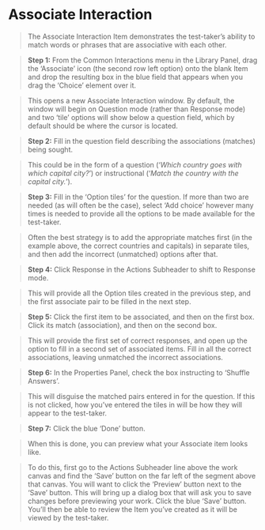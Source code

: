 # Associate Interaction #

>The Associate Interaction Item demonstrates the test-taker’s ability to match words or phrases that are associative with each other. 

>**Step 1:** From the Common Interactions menu in the Library Panel, drag the ‘Associate’ icon (the second row left option) onto the blank Item and drop the resulting box in the blue field that appears when you drag the ‘Choice’ element over it.

>This opens a new Associate Interaction window. By default, the window will begin on Question mode (rather than Response mode) and two ‘tile’ options will show below a question field, which by default should be where the cursor is located. 

>**Step 2:** Fill in the question field describing the associations (matches) being sought. 

>This could be in the form of a question (‘*Which country goes with which capital city?*’) or instructional (‘*Match the country with the capital city.*’).

>**Step 3:** Fill in the ‘Option tiles’ for the question. If more than two are needed (as will often be the case), select ‘Add choice’ however many times is needed to provide all the options to be made available for the test-taker.

>Often the best strategy is to add the appropriate matches first (in the example above, the correct countries and capitals) in separate tiles, and then add the incorrect (unmatched) options after that. 

>**Step 4:** Click Response in the Actions Subheader to shift to Response mode.

>This will provide all the Option tiles created in the previous step, and the first associate pair to be filled in the next step.

>**Step 5:** Click the first item to be associated, and then on the first box. Click its match (association), and then on the second box.

>This will provide the first set of correct responses, and open up the option to fill in a second set of associated items. Fill in all the correct associations, leaving unmatched the incorrect associations.

>**Step 6:** In the Properties Panel, check the box instructing to ‘Shuffle Answers’. 

>This will disguise the matched pairs entered in for the question. If this is not clicked, how you’ve entered the tiles in will be how they will appear to the test-taker.

>**Step 7:** Click the blue ‘Done’ button.

>When this is done, you can preview what your Associate item looks like.

>To do this, first go to the Actions Subheader line above the work canvas and find the ‘Save’ button on the far left of the segment above that canvas. You will want to click the ‘Preview’ button next to the ‘Save’ button. This will bring up a dialog box that will ask you to save changes before previewing your work. Click the blue ‘Save’ button. You’ll then be able to review the Item you’ve created as it will be viewed by the test-taker.